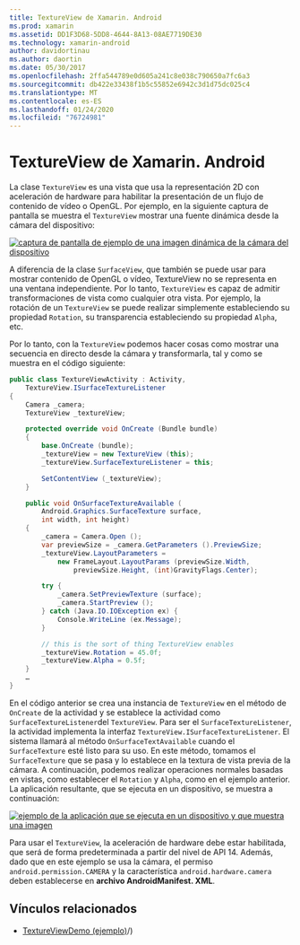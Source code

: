 ```yaml
---
title: TextureView de Xamarin. Android
ms.prod: xamarin
ms.assetid: DD1F3D68-5DD8-4644-8A13-08AE7719DE30
ms.technology: xamarin-android
author: davidortinau
ms.author: daortin
ms.date: 05/30/2017
ms.openlocfilehash: 2ffa544789e0d605a241c8e038c790650a7fc6a3
ms.sourcegitcommit: db422e33438f1b5c55852e6942c3d1d75dc025c4
ms.translationtype: MT
ms.contentlocale: es-ES
ms.lasthandoff: 01/24/2020
ms.locfileid: "76724981"
---
```

# <a name="xamarinandroid-textureview"></a>TextureView de Xamarin. Android

La clase `TextureView` es una vista que usa la representación 2D con aceleración de hardware para habilitar la presentación de un flujo de contenido de vídeo o OpenGL. Por ejemplo, en la siguiente captura de pantalla se muestra el `TextureView` mostrar una fuente dinámica desde la cámara del dispositivo:

[![captura de pantalla de ejemplo de una imagen dinámica de la cámara del dispositivo](texture-view-images/22-textureviewcamera.png)](texture-view-images/22-textureviewcamera.png#lightbox)

A diferencia de la clase `SurfaceView`, que también se puede usar para mostrar contenido de OpenGL o vídeo, TextureView no se representa en una ventana independiente.
Por lo tanto, `TextureView` es capaz de admitir transformaciones de vista como cualquier otra vista. Por ejemplo, la rotación de un `TextureView` se puede realizar simplemente estableciendo su propiedad `Rotation`, su transparencia estableciendo su propiedad `Alpha`, etc.

Por lo tanto, con la `TextureView` podemos hacer cosas como mostrar una secuencia en directo desde la cámara y transformarla, tal y como se muestra en el código siguiente:

```csharp
public class TextureViewActivity : Activity,
    TextureView.ISurfaceTextureListener
{
    Camera _camera;
    TextureView _textureView;

    protected override void OnCreate (Bundle bundle)
    {
        base.OnCreate (bundle);
        _textureView = new TextureView (this);
        _textureView.SurfaceTextureListener = this;

        SetContentView (_textureView);
    }

    public void OnSurfaceTextureAvailable (
        Android.Graphics.SurfaceTexture surface,
        int width, int height)
    {
        _camera = Camera.Open ();
        var previewSize = _camera.GetParameters ().PreviewSize;
        _textureView.LayoutParameters =
            new FrameLayout.LayoutParams (previewSize.Width,
                previewSize.Height, (int)GravityFlags.Center);

        try {
            _camera.SetPreviewTexture (surface);
            _camera.StartPreview ();
        } catch (Java.IO.IOException ex) {
            Console.WriteLine (ex.Message);
        }

        // this is the sort of thing TextureView enables
        _textureView.Rotation = 45.0f;
        _textureView.Alpha = 0.5f;
    }
    …
}
```

En el código anterior se crea una instancia de `TextureView` en el método de `OnCreate` de la actividad y se establece la actividad como `SurfaceTextureListener`del `TextureView`. Para ser el `SurfaceTextureListener`, la actividad implementa la interfaz `TextureView.ISurfaceTextureListener`. El sistema llamará al método `OnSurfaceTextAvailable` cuando el `SurfaceTexture` esté listo para su uso. En este método, tomamos el `SurfaceTexture` que se pasa y lo establece en la textura de vista previa de la cámara. A continuación, podemos realizar operaciones normales basadas en vistas, como establecer el `Rotation` y `Alpha`, como en el ejemplo anterior. La aplicación resultante, que se ejecuta en un dispositivo, se muestra a continuación:

[![ejemplo de la aplicación que se ejecuta en un dispositivo y que muestra una imagen](texture-view-images/17-textureviewdemo.png)](texture-view-images/17-textureviewdemo.png#lightbox)

Para usar el `TextureView`, la aceleración de hardware debe estar habilitada, que será de forma predeterminada a partir del nivel de API 14. Además, dado que en este ejemplo se usa la cámara, el permiso `android.permission.CAMERA` y la característica `android.hardware.camera` deben establecerse en **archivo AndroidManifest. XML**.

## <a name="related-links"></a>Vínculos relacionados

- [TextureViewDemo (ejemplo)](https://docs.microsoft.com/samples/xamarin/monodroid-samples/textureviewdemo)/)
